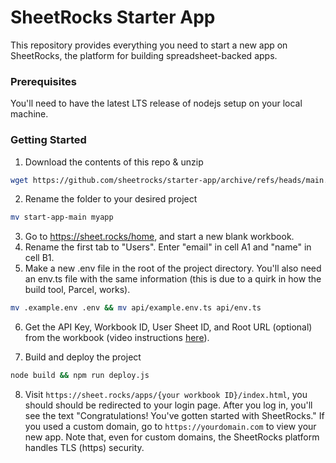 # SheetRocks Starter App

This repository provides everything you need to start a new app on SheetRocks, the platform for building spreadsheet-backed apps.

### Prerequisites
You'll need to have the latest LTS release of nodejs setup on your local machine.

### Getting Started
1. Download the contents of this repo & unzip
```bash
wget https://github.com/sheetrocks/starter-app/archive/refs/heads/main.zip && unzip main.zip
```
2. Rename the folder to your desired project
```bash
mv start-app-main myapp
```
3. Go to https://sheet.rocks/home, and start a new blank workbook.
4. Rename the first tab to "Users". Enter "email" in cell A1 and "name" in cell B1. 
5. Make a new .env file in the root of the project directory. You'll also need an env.ts file with the same information (this is due to a quirk in how the build tool, Parcel, works).
```bash
mv .example.env .env && mv api/example.env.ts api/env.ts
```
6. Get the API Key, Workbook ID, User Sheet ID, and Root URL (optional) from the workbook (video instructions [here](https://www.loom.com/share/5ba840b300184759a71a4f4b55f54eaa)).

7. Build and deploy the project
```bash
node build && npm run deploy.js
```
8. Visit `https://sheet.rocks/apps/{your workbook ID}/index.html`, you should should be redirected to your login page. After you log in, you'll see the text "Congratulations! You've gotten started with SheetRocks." If you used a custom domain, go to `https://yourdomain.com` to view your new app. Note that, even for custom domains, the SheetRocks platform handles TLS (https) security.

